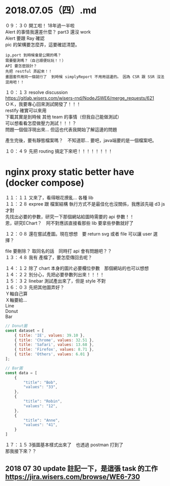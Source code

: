 # 2018.07.05（四）.md

０９：３０ 開工啦！ 18年過一半啦  
Alert 的事情我還差什麼？ part3 還沒 work  
Alert 要跟 Ray 確認  
pic 的架構要怎麼弄，這要確認清楚。  
```
ip,port 到時候會是公開的嗎？
需要壓測嗎？（自己順便玩玩！！）
API 要怎麼設計？
先把 restful 弄起來！！
畫圖套件用同一個就行了  到時候 simplyReport 不用用這邊的。　因為 CSR 跟 SSR 沒法混用吧！！
```

１０：１３ resolve discussion  
https://gitlab.wisers.com/wisers-rnd/NodeJSWE6/merge_requests/621  
ＯＫ，我要專心回來測試開發了！！！  
restify 確實可以來用  
下載其實是到時候 其他 team 的事情（但我自己能做測試）  
可以想看看怎麼做壓力測試！！！？  
問題一個個浮現出來... 但這也代表我開始了解這邊的問題  

產生完後，要有靜態檔案嗎？　不知道耶... 要吧，java端要的是一個檔案吧。  

１０：４９ 先把 routing 搞定下來吧！！！！！！！！  
# nginx proxy static better have (docker compose)  

１１：１１ 又來了，看得眼花撩亂... 各種 lib  
１１：２８ expree 跟 檔案結構 執行方式不是最佳化也沒關係，我應該先碰 d3 js 才對  
先找出必要的參數，研究一下那個網站給圖時需要的 api 參數！！  
恩，研究EChart？　阿不對應該直接看那些 lib 要拿些參數就好了  

１２：０８ 還在嘗試產圖。現在想想　要 return svg 或者 file 可以讓 user 選擇？  

file 要刪除？ 取同名的話　同時打 api 會有問題吧？？  
１３：４８ 我有 產檔了，要怎麼傳回去呢？  

１４：１２ 除了 chart 本身的圖片必要欄位參數　那個網站的也可以想想  
１４：２２ 別分心，先把必要參數列出來！！！！  
１５：３２ linebar 測試產出來了，但是 style 不對  
１６：０３ 先把其他圖弄好？  
Ｙ軸自己算  
Ｘ軸要給...  
Line  
Donut  
Bar  

```javascript
// Donut圖
const dataset = [
	{ title: 'IE', values: 39.10 },
	{ title: 'Chrome', values: 32.51 },
	{ title: 'Safari', values: 13.68 },
	{ title: 'Firefox', values: 8.71 },
	{ title: 'Others', values: 6.01 }
];

// Bar圖
const data = [
	{
		"title": "Bob",
		"values": "33",
	},
	{
		"title": "Robin",
		"values": "12",
	},
	{
		"title": "Anne",
		"values": "41",
	}
]
```

１７：１５ 3張圖基本樣式出來了　也透過 postman 打到了  
那我接下來？？  

## 2018 07 30 update 註記一下，是這張 task 的工作 https://jira.wisers.com/browse/WE6-730
